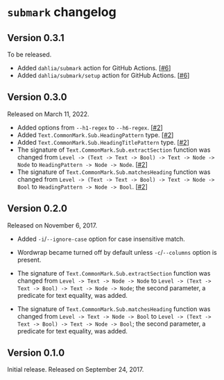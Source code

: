 `submark` changelog
===================

Version 0.3.1
-------------

To be released.

 -  Added `dahlia/submark` action for GitHub Actions.  [[#6]]
 -  Added `dahlia/submark/setup` action for GitHub Actions.  [[#6]]

[#6]: https://github.com/dahlia/submark/issues/6


Version 0.3.0
-------------

Released on March 11, 2022.

 -  Added options from `--h1-regex` to `--h6-regex`.  [[#2]]
 -  Added `Text.CommonMark.Sub.HeadingPattern` type.  [[#2]]
 -  Added `Text.CommonMark.Sub.HeadingTitlePattern` type.  [[#2]]
 -  The signature of `Text.CommonMark.Sub.extractSection` function was changed
    from `Level -> (Text -> Text -> Bool) -> Text -> Node -> Node` to
    `HeadingPattern -> Node -> Node`.  [[#2]]
 -  The signature of `Text.CommonMark.Sub.matchesHeading` function was changed
    from `Level -> (Text -> Text -> Bool) -> Text -> Node -> Bool` to
    `HeadingPattern -> Node -> Bool`.  [[#2]]

[#2]: https://github.com/dahlia/submark/issues/2


Version 0.2.0
-------------

Released on November 6, 2017.

 -  Added `-i`/`--ignore-case` option for case insensitive match.

 -  Wordwrap became turned off by default unless `-c`/`--columns` option is
    present.

 -  The signature of `Text.CommonMark.Sub.extractSection` function was changed
    from `Level -> Text -> Node -> Node` to
    `Level -> (Text -> Text -> Bool) -> Text -> Node -> Node`; the second
    parameter, a predicate for text equality, was added.

 -  The signature of `Text.CommonMark.Sub.matchesHeading` function was changed
    from `Level -> Text -> Node -> Bool` to
    `Level -> (Text -> Text -> Bool) -> Text -> Node -> Bool`; the second
    parameter, a predicate for text equality, was added.


Version 0.1.0
--------------

Initial release.  Released on September 24, 2017.
